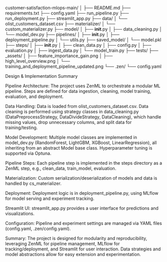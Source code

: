 customer-satisfaction-mlops-main/
│
├── README.md
├── requirements.txt
├── config.yaml
├── run_pipeline.py
├── run_deployment.py
├── streamlit_app.py
├── data/
│   └── olist_customers_dataset.csv
├── materializer/
│   └── custom_materializer.py
├── model/
│   ├── __init__.py
│   ├── data_cleaning.py
│   └── model_dev.py
├── pipelines/
│   ├── __init__.py
│   ├── deployment_pipeline.py
│   └── utils.py
├── saved_model/
│   └── model.pkl
├── steps/
│   ├── __init__.py
│   ├── clean_data.py
│   ├── config.py
│   ├── evaluation.py
│   ├── ingest_data.py
│   └── model_train.py
├── tests/
├── _assets/
│   ├── feature_importance_gain.png
│   ├── high_level_overview.png
│   └── training_and_deployment_pipeline_updated.png
└── .zen/
    └── config.yaml

Design & Implementation Summary

Pipeline Architecture:
The project uses ZenML to orchestrate a modular ML pipeline. Steps are defined for data ingestion, cleaning, model training, evaluation, and deployment.

Data Handling:
Data is loaded from olist_customers_dataset.csv.
Data cleaning is performed using strategy classes in data_cleaning.py (DataPreprocessStrategy, DataDivideStrategy, DataCleaning), which handle missing values, drop unnecessary columns, and split data for training/testing.

Model Development:
Multiple model classes are implemented in model_dev.py (RandomForest, LightGBM, XGBoost, LinearRegression), all inheriting from an abstract Model base class.
Hyperparameter tuning is supported via Optuna.

Pipeline Steps:
Each pipeline step is implemented in the steps directory as a ZenML step, e.g., clean_data, train_model, evaluation.

Materialization:
Custom serialization/deserialization of models and data is handled by cs_materializer.

Deployment:
Deployment logic is in deployment_pipeline.py, using MLflow for model serving and experiment tracking.

Streamlit UI: streamlit_app.py provides a user interface for predictions and visualizations.

Configuration:
Pipeline and experiment settings are managed via YAML files (config.yaml, .zen/config.yaml).

Summary:
The project is designed for modularity and reproducibility, leveraging ZenML for pipeline management, MLflow for tracking/deployment, and Streamlit for user interaction. Data strategies and model abstractions allow for easy extension and experimentation.